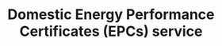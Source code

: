 ---
title: "Domestic Energy Performance Certificates (EPCs) service"
alt: "Assessing and rating the energy efficiency of domestic properties"
description: "Assessing and rating the energy efficiency of domestic properties"
category: "certificates-reports"
subcategory: "domestic-epcs"
image: "/tradespeople/certificates-reports/domestic-epcs.png"
ogImage: "/tradespeople/certificates-reports/domestic-epcs.png"
colour: "blue"
pathtxt: "Domestic EPCs"
published: true
---
